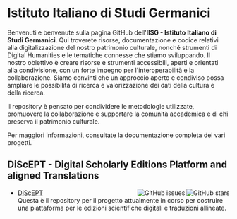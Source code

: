 # Istituto Italiano di Studi Germanici

Benvenuti e benvenute sulla pagina GitHub dell'**IISG - Istituto Italiano di Studi Germanici**. Qui troverete risorse, documentazione e codice relativi alla digitalizzazione del nostro patrimonio culturale, nonché strumenti di Digital Humanities e le tematiche connesse che stiamo sviluppando. Il nostro obiettivo è creare risorse e strumenti accessibili, aperti e orientati alla condivisione, con un forte impegno per l'interoperabilità e la collaborazione. Siamo convinti che un approccio aperto e condiviso possa ampliare le possibilità di ricerca e valorizzazione dei dati della cultura e della ricerca. 

Il repository è pensato per condividere le metodologie utilizzate, promuovere la collaborazione e supportare la comunità accademica e di chi preserva il patrimonio culturale. 

Per maggiori informazioni, consultate la documentazione completa dei vari progetti.

## DiScEPT - Digital Scholarly Editions Platform and aligned Translations

  - [DiScEPT](https://github.com/ISTITUTO-ITALIANO-DI-STUDI-GERMANICI/DiScEPT) <img align="right" src="https://img.shields.io/github/stars/ISTITUTO-ITALIANO-DI-STUDI-GERMANICI/DiScEPT?label=%E2%AD%90%EF%B8%8F&logo=github" alt="GitHub stars"><img align="right" src="https://img.shields.io/github/issues/ISTITUTO-ITALIANO-DI-STUDI-GERMANICI/DiScEPT" alt="GitHub issues"><br>Questa è il repository per il progetto attualmente in corso per costruire una piattaforma per le edizioni scientifiche digitali e traduzioni allineate.  
